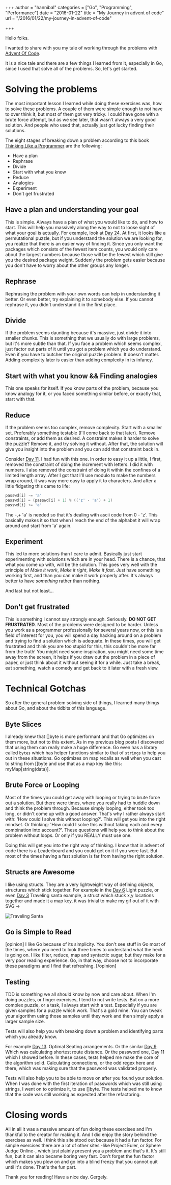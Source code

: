 +++
author = "hannibal"
categories = ["Go", "Programming", "Performance"]
date = "2016-01-22"
title = "My Journey in advent of code"
url = "/2016/01/22/my-journey-in-advent-of-code"

+++

Hello folks.

I wanted to share with you my tale of working through the problems with [Advent Of Code](http://adventofcode.com).

It is a nice tale and there are a few things I learned from it, especially in Go, since I used that solve all of the problems. So, let's get started.

Solving the problems
====================

The most important lesson I learned while doing these exercises was, how to solve these problems. A couple of them were simple enough to not have to over think it, but most of them got very tricky. I could have gone with a brute force attempt, but as we see later, that wasn't always a very good solution. And people who used that, actually just got lucky finding their solutions.

The eight stages of breaking down a problem according to this book [Thinking Like a Programmer](http://www.amazon.co.uk/Think-Like-Programmer-Introduction-Creative/dp/1593274246/ref=sr_1_1?s=books&ie=UTF8&qid=1453449575&sr=1-1&keywords=thinking+like+a+programmer) are the following:

* Have a plan
* Rephrase
* Divide
* Start with what you know
* Reduce
* Analogies
* Experiment
* Don't get frustrated

Have a plan and understanding your goal
------------------------------------

This is simple. Always have a plan of what you would like to do, and how to start. This will help you massively along the way to not to loose sight of what your goal is actually. For example, look at [Day 24](http://adventofcode.com/day/24). At first, it looks like a permutational puzzle, but if you understand the solution we are looking for, you realize that there is an easier way of finding it. Since you only want the packages which consists of the fewest item counts, you would only care about the largest numbers because those will be the fewest which still give you the desired package weight. Suddenly the problem gets easier because you don't have to worry about the other groups any longer.

Rephrase
--------

Rephrasing the problem with your own words can help in understanding it better. Or even better, try explaining it to somebody else. If you cannot rephrase it, you didn't understand it in the first place.

Divide
------

If the problem seems daunting because it's massive, just divide it into smaller chunks. This is something that we usually do with large problems, but it's more subtle than that. If you face a problem which seems complex, just factor out parts of it until you got a problem which you do understand. Even if you have to butcher the original puzzle problem. It doesn't matter. Adding complexity later is easier than adding complexity in its infancy.

Start with what you know && Finding analogies
---------------------------------------------

This one speaks for itself. If you know parts of the problem, because you know analogy for it, or you faced something similar before, or exactly that, start with that.

Reduce
------

If the problem seems too complex, remove complexity. Start with a smaller set. Preferably something testable (I'll come back to that later). Remove constraints, or add them as desired. A constraint makes it harder to solve the puzzle? Remove it, and try solving it without. After that, the solution will give you insight into the problem and you can add that constraint back in.

Consider [Day 11](http://adventofcode.com/day/11). I had fun with this one. In order to easy it up a little, I first, removed the constraint of doing the increment with letters. I did it with numbers. I also removed the constraint of doing it within the confines of a limited length array. After I got that I'll use modulo to make the numbers wrap around, it was way more easy to apply it to characters. And after a little fidgeting this came to life:

~~~go
passwd[i] -= 'a'
passwd[i] = (passwd[i] + 1) % (('z' - 'a') + 1)
passwd[i] += 'a'
~~~

The -,+ 'a' is needed so that it's dealing with ascii code from 0 - 'z'. This basically makes it so that when I reach the end of the alphabet it will wrap around and start from 'a' again.

Experiment
----------

This led to more solutions than I care to admit. Basically just start experimenting with solutions which are in your head. There is a chance, that what you come up with, will be the solution. This goes very well with the principle of *Make it work*, *Make it right*, *Make it fast*. Just have something working first, and than you can make it work properly after. It's always better to have *something* rather than nothing.

And last but not least...

Don't get frustrated
--------------------

This is something I cannot say strongly enough. Seriously. **DO NOT GET FRUSTRATED**. Most of the problems were designed to be harder. Unless you work as a programmer professionally for several years now, or this is a field of interest for you, you will spend a day hacking around on a problem and trying to find a solution which is adequate. In these times, you will get frustrated and think you are too stupid for this, this couldn't be more far from the truth! You might need some inspiration, you might need some time away from the screen, it helps if you draw out the problem in a piece of paper, or just think about it without seeing it for a while. Just take a break, eat something, watch a comedy and get back to it later with a fresh view.

Technical Gotchas
=================

So after the general problem solving side of things, I learned many things about Go, and about the tidbits of this language.

Byte Slices
-----------

I already knew that []byte is more performant and that Go optimizes on them more, but not to this extent. As in my previous blog posts I discovered that using them can really make a huge difference. Go even has a library called ```bytes``` which has helper functions similar to that of ```strings``` to help you out in these situations. Go optimizes on map recalls as well when you cast to string from []byte and use that as a map key like this: myMap[string(data)].

Brute Force or Looping
----------------------

Most of the times you could get away with looping or trying to brute force out a solution. But there were times, where you really had to huddle down and think the problem through. Because simply looping, either took too long, or didn't come up with a good answer. That's why I rather always start with: 'How could I solve this without looping?'. This will get you into the right mindset. Or thinking: 'How could I solve this without taking each and every combination into account?'. These questions will help you to think about the problem without loops. Or only if you REALLY must use one.

Doing this will get you into the right way of thinking. I know that in advent of code there is a Leaderboard and you could get on it if you were fast. But most of the times having a fast solution is far from having the right solution.

Structs are Awesome
-------------------

I like using structs. They are a very lightweight way of defining objects, structures which stick together. For example in the [Day 6](http://adventofcode.com/day/6) Light puzzle, or even [Day 3](http://adventofcode.com/day/3) Traveling santa example, a struct which stuck x,y locations together and made it a map key, it was trivial to make my gif out of it with SVG ->

![Traveling Santa](https://raw.githubusercontent.com/Skarlso/goprojects/master/advent/day3/day1.gif)

Go is Simple to Read
--------------------

[opinion] I like Go because of its simplicity. You don't see stuff in Go most of the times, where you need to look three times to understand what the heck is going on. I like filter, reduce, map and syntactic sugar, but they make for a very poor reading experience. Go, in that way, choose not to incorporate these paradigms and I find that refreshing. [/opinion]

Testing
-------

TDD is something we all should know by now and care about. When I'm doing puzzles, or finger exercises, I tend to not write tests. But on a more complex puzzle, or a task, I always start with a test. Especially if you are given samples for a puzzle which work. That's a gold mine. You can tweak your algorithm using those samples until they work and then simply apply a larger sample size.

Tests will also help you with breaking down a problem and identifying parts which you already know.

For example [Day 13](http://adventofcode.com/day/13). Optimal Seating arrangements. Or the similar [Day 9](http://adventofcode.com/day/9). Which was calculating shortest route distance. Or the password one, Day 11 which I showed before. In these cases, tests helped me make the core of the algorithm solid. Calculating connections, or the odd regex here and there, which was making sure that the password was validated properly.

Tests will also help you to be able to move on after you found your solution. When I was done with the first iteration of passwords which was still using strings, I went on to optimize it, to use []byte. The tests helped me to know that the code was still working as expected after the refactoring.


Closing words
=============

All in all it was a massive amount of fun doing these exercises and I'm thankful to the creator for making it. And I did enjoy the story behind the exercises as well. I think this site stood out because it had a fun factor. For simple exercises there are a lot of other sites -like Project Euler, or Sphere Judge Online-, which just plainly present you a problem and that's it. It's still fun, but it can also became boring very fast. Don't forget the fun factor which makes you plow on and go into a blind frenzy that you cannot quit until it's done. That's the fun part.

Thank you for reading!
Have a nice day.
Gergely.
